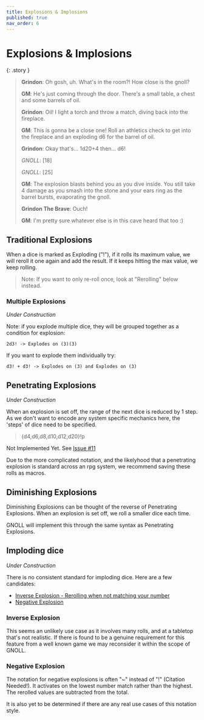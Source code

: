 ```yaml
---
title: Explosions & Implosions
published: true
nav_order: 6
---
```


# Explosions & Implosions

{: .story }
>**Grindon**: Oh gosh, uh. What's in the room?! How close is the gnoll?
>
>**GM**: He's just coming through the door. There's a small table, a chest and some barrels of oil.
>
>**Grindon**: Oil! I light a torch and throw a match, diving back into the fireplace.
>
>**GM**: This is gonna be a close one! Roll an athletics check to get into the fireplace and an exploding d6 for the barrel of oil.
>
>**Grindon**: Okay that's... 1d20+4 then... d6!
>
>*GNOLL*: [18]
>
>*GNOLL*: [25]
>
>**GM**: The explosion blasts behind you as you dive inside. You still take 4 damage as you smash into the stone and your ears ring as the barrel bursts, evaporating the gnoll.
>
>**Grindon The Brave**: Ouch!
>
>**GM**: I'm pretty sure whatever else is in this cave heard that too :)


## Traditional Explosions

When a dice is marked as Exploding ("!"), if it rolls its maximum value, we will reroll it one again and add the result. If it keeps hitting the max value, we keep rolling.

> Note: If you want to only re-roll once, look at "Rerolling" below instead.

### Multiple Explosions

*Under Construction*

Note: if you explode multiple dice, they will be grouped together as a condition for explosion:

```2d3! -> Explodes on (3)(3)```

If you want to explode them individually try:

```d3! + d3! -> Explodes on (3) and Explodes on (3)```

## Penetrating Explosions

*Under Construction*

When an explosion is set off, the range of the next dice is reduced by 1 step. As we don't want to encode any system specific mechanics here, the 'steps' of dice need to be specified.

> {d4,d6,d8,d10,d12,d20}!p

Not Implemented Yet. See [Issue #11](https://github.com/ianfhunter/GNOLL/issues/11)

Due to the more complicated notation, and the likelyhood that a penetrating explosion is standard across an rpg system, we recommend saving these rolls as macros.


## Diminishing Explosions

Diminishing Explosions can be thought of the reverse of Penetrating Explosions. When an explosion is set off, we roll a smaller dice each time.

GNOLL will implement this through the same syntax as Penetrating Explosions.

## Imploding dice

*Under Construction*

There is no consistent standard for imploding dice. Here are a few candidates:
- [Inverse Explosion - Rerolling when not matching your number](https://www.welshpiper.com/imploding-dice/)
- [Negative Explosion](http://www.firehawkgames.biz/?qa_faqs=what-is-an-imploding-dice-roll)

### Inverse Explosion

This seems an unlikely use case as it involves many rolls, and at a tabletop that's not realistic. If there is found to be a genuine requirement for this feature from a well known game we may reconsider it within the scope of GNOLL.

### Negative Explosion

The notation for negative explosions is often "~" instead of "!" (Citation Needed!). It activates on the lowest number match rather than the highest. The rerolled values are subtracted from the total.

It is also yet to be determined if there are any real use cases of this notation style.
